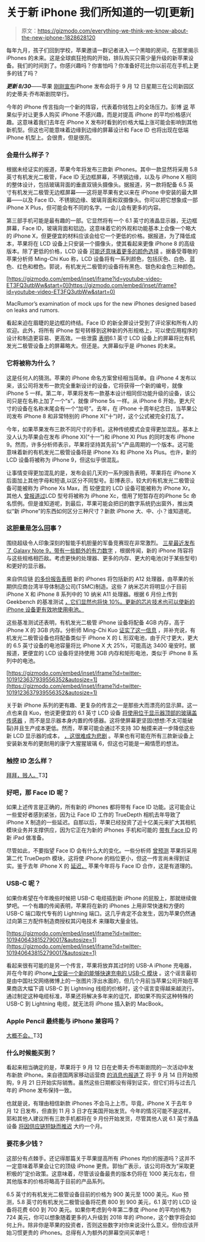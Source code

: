 # 关于新 iPhone 我们所知道的一切[更新]

> 原文：<https://gizmodo.com/everything-we-think-we-know-about-the-new-iphone-1828628120>

每年九月，孩子们回到学校，苹果邀请一群记者进入一个黑暗的房间，在那里揭示 iPhones 的未来。这是全球疯狂抢购的开始，排队购买只需少量升级的新苹果设备。我们的时间到了。你感兴趣吗？你害怕吗？你准备好花比你以前花在手机上更多的钱了吗？



***更新 8/30***——苹果 [刚刚宣布](https://gizmodo.com/apple-finally-announces-the-day-it-will-announce-the-ne-1828718128)iPhone 发布会将于 9 月 12 日星期三在公司新园区的史蒂夫·乔布斯剧院举行。

今年的 iPhone 传言指向一个新的阵容，代表着你钱包上的全场压力。彭博 [说](https://www.bloomberg.com/news/articles/2018-08-27/apple-to-embrace-iphone-x-design-with-new-colors-bigger-screens) 苹果似乎对让更多人购买 iPhone 不感兴趣，而是对提高 iPhone 的平均价格感兴趣。这意味着我们去年在 iPhone X 发布时看到的价格大幅上涨可能会影响到其他新机型。但这也可能意味着边缘到边缘的屏幕设计和 Face ID 也将出现在低端 iPhone 机型上。会很贵，但是很亮。

### 会是什么样子？

根据未经证实的报道，苹果今年将发布三款新 iPhones。其中一款显然将采用 5.8 英寸有机发光二极管，Face ID 无边框屏幕，不锈钢边缘，以及与 iPhone X 相同的整体设计，包括玻璃背面的垂直双镜头摄像头。据报道，另一款将配备 6.5 英寸有机发光二极管无边框屏幕——这将是苹果有史以来在 iPhone 中安装的最大屏幕——以及 Face ID、不锈钢边缘、玻璃背面和双摄像头。你可以把它想象成一部 iPhone X Plus，但可能会有不同的名字。一会儿会有更多的内容。

第三部手机可能是最有趣的一部。它显然将有一个 6.1 英寸的液晶显示器，无边框屏幕，Face ID，玻璃背面和铝边。这意味着它的外观和功能基本上会像一个略大的 iPhone X，但更便宜的材料应该会给它一个更低的价格。据报道，为了降低成本，苹果将在 LCD 设备上只安装一个摄像头，使其看起来更像 iPhone 8 的高级版本。除了更低的价格，LCD 设备 [可能还意味着更多的颜色选择](https://www.macrumors.com/roundup/2018-iphones/) 。据备受尊敬的苹果分析师 Ming-Chi Kuo 称，LCD 设备将有一系列颜色，包括灰色、白色、蓝色、红色和橙色。郭说，有机发光二极管的设备将有黑色、银色和金色三种颜色。

 [https://gizmodo.com/embed/inset/iframe?id=youtube-video-ET3FQ3utbWw&start=0](https://gizmodo.com/embed/inset/iframe?id=youtube-video-ET3FQ3utbWw&start=0)

<figcaption class="sc-1ptbguh-0 hxeMec caption">MacRumor’s examination of mock ups for the new iPhones designed based on leaks and rumors.</figcaption> 

看起来迫在眉睫的是边框的终结。Face ID 的新全屏设计受到了评论家和所有人的欢迎。此外，将所有 iPhone 型号转移到这种新的外形规格上，可以使应用程序的设计和制造更容易、更高效。一些泄露 [表明](https://www.macrumors.com/2018/07/17/2018-iphone-front-glass-panels-photos/)6.1 英寸 LCD 设备上的屏幕将比有机发光二极管设备上的屏幕略大。但还是。大屏幕似乎是 iPhones 的未来。

### 它将被称为什么？

这是任何人的猜测。苹果的 iPhone 命名方案曾经相当简单。自 iPhone 4 发布以来，该公司将发布一款完全重新设计的设备，它将获得一个新的编号，就像 iPhone 5 一样。第二年，苹果将发布一款基本设计相同但功能升级的设备，该公司只是在名称上加了一个“s”，就像 iPhone 5s 一样。从 iPhone 6 开始，更大尺寸的设备在名称末尾会有一个“加号”。去年，在 iPhone 十周年纪念日，当苹果公司发布 iPhone 8 和非常特别的 iPhone X(“十”)时，这个公式被完全打乱了。

今年，如果苹果发布三款不同尺寸的手机，这种传统模式会变得更加混乱。基本上没人认为苹果会在发布 iPhone XI(“十一”)和 iPhone XI Plus 的同时发布 iPhone 9。然而，许多分析师表示，苹果将坚持其先前“s”产品周期的一个版本。这可能意味着新的有机发光二极管设备将是 iPhone Xs 和 iPhone Xs Plus。也许，新的 LCD 设备将被称为 iPhone 9，但这似乎很混乱。

让事情变得更加混乱的是，发布会前几天的一系列报告表明，苹果将在 iPhone X 后面加上其他字母和短语,以区分不同型号。彭博表示，较大的有机发光二极管设备可能被称为 iPhone Xs Max，而 较便宜的 LCD 设备可能被称为 iPhone Xr。其他人 [曾报道过](https://9to5mac.com/2018/09/09/china-mobile-iphone-xc-name/)LCD 型号将被称为 iPhone Xc，借用了短暂存在的iPhone 5c 命名惯例。但是谁知道呢，到最后，苹果可能会把旧的数字系统扔出窗外，推出类似“新 iPhone”的东西如何区分三种尺寸？新款 iPhone 大、中、小？谁知道呢。

### 这胆量是怎么回事？

围绕超级令人印象深刻的智能手机胆量的军备竞赛现在非常激烈。 [三星最近发布了 Galaxy Note 9，带有一些额外的有力数字](https://gizmodo.com/samsungs-galaxy-note-9-is-the-best-big-phone-1828348138) ，根据传闻，新的 iPhone 阵容将与这些规格相匹敌。考虑更快的处理器、更多的内存、更大的电池(对于某些型号)和更好的显示器。

来自供应链 [的多份报告表明](https://www.bloomberg.com/news/articles/2018-05-23/apple-partner-tsmc-is-said-to-start-making-chips-for-new-iphones?_ga=2.80438165.364135478.1535392603-432062337.1535392603) 新的 iPhones 将包括新的 A12 处理器，由苹果的长期供应商台湾半导体制造公司(TSMC)制造。这些 7 纳米芯片将明显小于目前 iPhone X 和 iPhone 8 系列中的 10 纳米 A11 处理器。根据 6 月份上传到 Geekbench 的基准测试 [，它们显然也将快 10%。更新的芯片技术也可以使新的 iPhone 设备更有效地使用电池。](https://www.macrumors.com/2018/07/02/2018-iphone-a12-benchmark/)

这些基准测试还表明，有机发光二极管 iPhone 设备将配备 4GB 内存，高于 iPhone X 的 3GB 内存。分析师 Ming-Chi Kuo [证实了这一信息](https://9to5mac.com/2018/01/23/kgi-entry-level-iphone-specs/) ，并补充说，有机发光二极管设备也将配备类似于 iPhone X 的 L 形双电池，由于尺寸更大，更大的 6.5 英寸设备的电池容量将比 iPhone X 大 25%，可能高达 3400 毫安时。据报道，更便宜的 LCD 设备将坚持使用 3GB 内存和矩形电池，类似于 iPhone 8 系列中的电池。

 [https://gizmodo.com/embed/inset/iframe?id=twitter-1019123637939556352&autosize=1](https://gizmodo.com/embed/inset/iframe?id=twitter-1019123637939556352&autosize=1) 

关于新 iPhone 系列的更有趣、更复杂的传言之一是那些大而漂亮的显示屏。这一点也来自 Kuo，他说更便宜的 6.1 英寸 LCD 设备 [将使用位于显示器顶部的玻璃盖传感器](https://www.feng.com/iPhone/news/2018-04-25/_697071.shtml) ，而不是显示器本身内置的传感器。这将使屏幕更坚固(想想:不太可能破裂)并且生产成本更低。然而，苹果可能会通过不支持 3D 触摸来进一步降低这些新 LCD 显示器的成本， [，这很难成为悲剧](https://gizmodo.com/the-next-gen-cheap-iphone-might-be-ditching-a-feature-y-1825601942#_ga=2.93931421.1803655438.1535376392-238072110.1533850719) 。苹果也有可能在所有三款新设备上安装新发布的更耐用的康宁大猩猩玻璃 6，但这也可能是一厢情愿的想法。

### 触控 ID 怎么样？

[拜拜，贱人。](https://gizmodo.com/apples-touch-id-is-probably-doomed-and-thats-okay-1806528982)T3】

### 好吧，那 Face ID 呢？

如果上述传言是正确的，所有新的 iPhones 都将带有 Face ID 功能。这可能会让一些爱好者感到紧张，因为让 Face ID 工作的 TrueDepth 相机去年导致了 iPhone X 制造的一些延迟。自那以后，苹果已经投资了近十亿美元来扩大其相机模块业务并支撑供应，因为它正在为新的 iPhones 手机和可能的 [带有 Face ID](https://gizmodo.com/is-apple-brave-enough-to-make-an-ipad-with-face-id-1827315140) 的新 iPad 做准备。

尽管如此，不要指望 Face ID 会有什么大的变化。一些分析师 [曾预测](https://www.macrumors.com/2018/02/14/smaller-notch-on-2018-iphones-barclays/) 苹果将采用第二代 TrueDepth 模块，这将使 iPhone 的档位更小，但这一传言尚未得到证实。鉴于去年 iPhone X 的 [延迟，](https://gizmodo.com/rumors-say-apples-iphone-x-launch-will-be-screwed-by-de-1819413452) 苹果今年将与 Face ID 合作，这是有道理的。

### USB-C 呢？

如果你希望在今年晚些时候把 USB-C 电缆插到新 iPhone 的屁股上，那就继续做梦吧。一个有趣的传闻表明，苹果将在新的 iPhones 上用非常快速和方便的 USB-C 端口取代专有的 Lightning 端口。这几乎肯定不会发生，因为苹果仍然通过向第三方配件制造商授权其闪电技术 来赚取大量金钱。

 [https://gizmodo.com/embed/inset/iframe?id=twitter-1019406438152790017&autosize=1](https://gizmodo.com/embed/inset/iframe?id=twitter-1019406438152790017&autosize=1) 

看起来很有可能的是另一个传言，苹果将放弃其过时的 USB-A iPhone 充电器，并在今年的 iPhone[上安装一个新的能够快速充电的 USB-C 模块](https://gizmodo.com/apple-may-finally-give-iphones-fast-charging-at-no-extr-1826225823) 。这个谣言最初是由中国社交网络微博上的一张图片浮出水面的，但几个月前当苹果公司开始在苹果商店大幅下调 USB-C 到 Lightning 线缆的价格时，这个谣言变得越来越流行。通过制定这种电缆标准，苹果还将解决多年来的诅咒，即如果不购买这种特殊的 USB-C 到 Lightning 电缆，就无法将 iPhone 插入新的 MacBook。

### Apple Pencil 最终能与 iPhone 兼容吗？

[大概不会。](https://www.macrumors.com/2018/08/27/kuo-2018-iphones-no-apple-pencil/)T3】

### 什么时候能买到？

看起来相当确定的是，苹果将于 9 月 12 日在史蒂夫·乔布斯剧院的一次活动中发布新款 iPhone。来自德国两家移动运营商 [的消息也报道了](https://www.macerkopf.de/2018/08/20/iphone2018-vorbestellung-deutsche-mobilfunkanbieter-september2018/) 将于 9 月 14 日开始预购，9 月 21 日开始实际销售。虽然这些日期都没有得到证实，但它们将与过去几年的 iPhone 发布保持一致。

也就是说，有理由相信新款 iPhones 不会马上上市。毕竟，iPhone X 于去年 9 月 12 日发布，但直到 11 月 3 日才在美国开始发货。今年的情况可能不是这样。郭和其他人建议所有三款手机都将在 9 月份开始发货，尽管其他人说 6.1 英寸液晶设备 [将因供应链短缺而推迟](https://www.barrons.com/articles/apple-the-quant-view-shows-a-weak-september-1532463945) 大约一个月。

### 要花多少钱？

这部分有点棘手。还记得那篇关于苹果提高所有 iPhones 均价的报道吗？这并不一定意味着苹果会让它的顶级 iPhone 更贵。郭怡广表示，该公司将改为“采取更积极的”定价政策。这意味着，尽管该设备最贵的版本仍将在 1000 美元左右，但其他版本的价格将略高于目前的产品系列。

6.5 英寸的有机发光二极管设备目前的价格为 900 美元至 1000 美元。Kuo 预测，5.8 英寸的有机发光二极管设备将花费 800 到 900 美元，6.1 英寸的 LCD 设备将花费 600 到 700 美元。如果你考虑到今年第二季度 iPhone 的平均价格为 724 美元，你可以想象随着更多的人升级到 2018 年的 iPhone，这个数字将会如何上升。除非你是苹果的投资者，否则这些数字对你来说没什么意义。但你应该开始习惯更贵的 iPhones。总得有人为额外的屏幕空间买单吧！